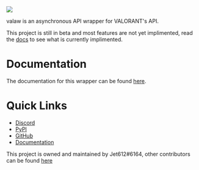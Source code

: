 <img src="https://raw.githubusercontent.com/Jet612/valaw/main/assets/banner.png">

valaw is an asynchronous API wrapper for VALORANT's API.

This project is still in beta and most features are not yet implimented, read the [docs](https://valaw.readthedocs.io/) to see what is currently implimented.

# Documentation
The documentation for this wrapper can be found [here](https://valaw.readthedocs.io/).

# Quick Links
- [Discord](https://discord.gg/mVXpvunBbF)
- [PyPI](https://pypi.org/project/valaw/)
- [GitHub](https://github.com/Jet612/valaw)
- [Documentation](https://valaw.readthedocs.io/)

This project is owned and maintained by Jet612#6164, other contributors can be found [here](https://github.com/Jet612/valaw/graphs/contributors)